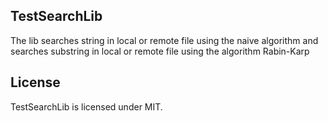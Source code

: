 ## TestSearchLib
The lib searches string in local or remote file using the naive algorithm and searches substring in local or remote file using the algorithm Rabin-Karp

## License
TestSearchLib is licensed under MIT.
